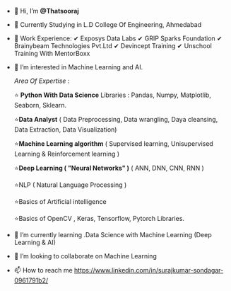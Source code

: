 - 👋 Hi, I’m  **@Thatsooraj**
- 🚩 Currently Studying in L.D College Of Engineering, Ahmedabad 
- 💌 Work Experience: ✔ Exposys Data Labs 
                      ✔ GRIP Sparks Foundation
                      ✔ Brainybeam Technologies Pvt.Ltd
                      ✔ Devincept Training
                      ✔ Unschool Training With MentorBoxx
                                             
- 👀 I’m interested in Machine Learning and AI.

     *Area Of Expertise* :

    ⭐ **Python With Data Science**
    Libraries : Pandas, Numpy, Matplotlib, Seaborn, Sklearn.

    ⭐**Data Analyst**
    ( Data Preprocessing, Data wrangling, Daya cleansing, Data Extraction, Data Visualization)

    ⭐**Machine Learning algorithm**
    ( Supervised learning, Unisupervised Learning & Reinforcement learning )

    ⭐**Deep Learning ( "Neural Networks" )**
    ( ANN, DNN, CNN, RNN )

    ⭐NLP ( Natural Language Processing )

    ⭐Basics of Artificial intelligence

    ⭐Basics of OpenCV , Keras, Tensorflow, Pytorch Libraries.
    
- 🌱 I’m currently learning .Data Science with Machine Learning (Deep Learning & AI)
- 💞️ I’m looking to collaborate on Machine Learning 
- 📫 How to reach me https://www.linkedin.com/in/surajkumar-sondagar-0961791b2/
